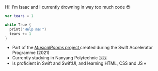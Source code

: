 Hi! I'm Isaac and I currently drowning in way too much code 😍

```swift
var tears = 1

while True {
  print("Help me!")
  tears += 1
}
```


- Part of the <a href="https://github.com/swiftinsg/2021-MusicalRooms"> _MusicalRooms_ project </a> created during the Swift Accelerator Programme (2021)
- Currently studying in Nanyang Polytechnic 🇸🇬
- Is proficient in Swift and SwiftUI, and learning HTML, CSS and JS 💀
